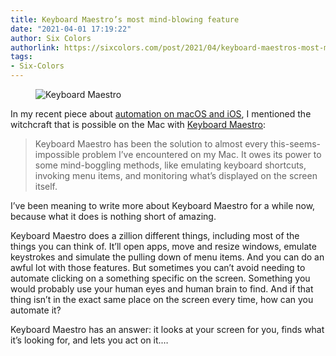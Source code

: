 ```yaml
---
title: Keyboard Maestro’s most mind-blowing feature
date: "2021-04-01 17:19:22"
author: Six Colors
authorlink: https://sixcolors.com/post/2021/04/keyboard-maestros-most-mind-blowing-feature/
tags:
- Six-Colors
---
```

<figure><img src="https://i1.wp.com/sixcolors.com/wp-content/uploads/2021/04/keyboard-maestro-interface.jpeg?ssl=1" alt="Keyboard Maestro" data-image-w="" data-image-h="" class=" jetpack-broken-image" data-recalc-dims="1"/><br /></figure><p>In my recent piece about <a href="https://sixcolors.com/post/2021/03/the-mac-needs-shortcuts/">automation on macOS and iOS</a>, I mentioned the witchcraft that is possible on the Mac with <a href="https://www.keyboardmaestro.com">Keyboard Maestro</a>:</p>
<blockquote><p>
  Keyboard Maestro has been the solution to almost every this-seems-impossible problem I’ve encountered on my Mac. It owes its power to some mind-boggling methods, like emulating keyboard shortcuts, invoking menu items, and monitoring what’s displayed on the screen itself.
</p></blockquote>
<p>I’ve been meaning to write more about Keyboard Maestro for a while now, because what it does is nothing short of amazing.</p>
<p>Keyboard Maestro does a zillion different things, including most of the things you can think of. It’ll open apps, move and resize windows, emulate keystrokes and simulate the pulling down of menu items. And you can do an awful lot with those features. But sometimes you can’t avoid needing to automate clicking on a something specific on the screen. Something you would probably use your human eyes and human brain to find. And if that thing isn’t in the exact same place on the screen every time, how can you automate it?</p>
<p>Keyboard Maestro has an answer: it looks at your screen for you, finds what it’s looking for, and lets you act on it.&#8230;</p>